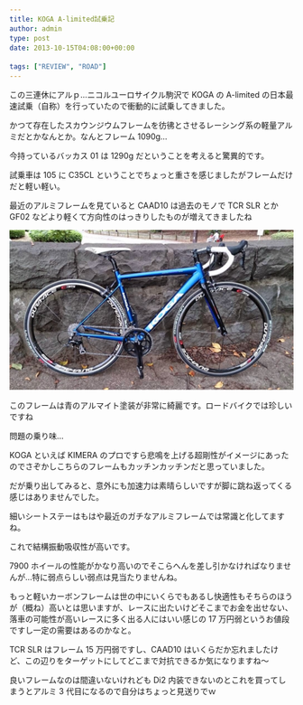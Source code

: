 ```yaml
---
title: KOGA A-limited試乗記
author: admin
type: post
date: 2013-10-15T04:08:00+00:00

tags: ["REVIEW", "ROAD"]
---
```


この三連休にアルｐ…ニコルユーロサイクル駒沢で KOGA の A-limited の日本最速試乗（自称）を行っていたので衝動的に試乗してきました。

かつて存在したスカウンジウムフレームを彷彿とさせるレーシング系の軽量アルミだとかなんとか。なんとフレーム 1090g…

今持っているバッカス 01 は 1290g だということを考えると驚異的です。

試乗車は 105 に C35CL ということでちょっと重さを感じましたがフレームだけだと軽い軽い。

最近のアルミフレームを見ていると CAAD10 は過去のモノで TCR SLR とか GF02 などより軽くて方向性のはっきりしたものが増えてきましたね

![image](BWhBf5NCYAAmlH4.jpg)

このフレームは青のアルマイト塗装が非常に綺麗です。ロードバイクでは珍しいですね

問題の乗り味…

KOGA といえば KIMERA のプロですら悲鳴を上げる超剛性がイメージにあったのでさぞかしこちらのフレームもカッチンカッチンだと思っていました。

だが乗り出してみると、意外にも加速力は素晴らしいですが脚に跳ね返ってくる感じはありませんでした。

細いシートステーはもはや最近のガチなアルミフレームでは常識と化してますね。

これで結構振動吸収性が高いです。

7900 ホイールの性能がかなり高いのでそこらへんを差し引かなければなりませんが…特に弱点らしい弱点は見当たりませんね。

もっと軽いカーボンフレームは世の中にいくらでもあるし快適性もそちらのほうが（概ね）高いとは思いますが、レースに出たいけどそこまでお金を出せない、落車の可能性が高いレースに多く出る人にはいい感じの 17 万円弱というお値段ですし一定の需要はあるのかなと。

TCR SLR はフレーム 15 万円弱ですし、CAAD10 はいくらだか忘れましたけど、この辺りをターゲットにしてどこまで対抗できるか気になりますね～

良いフレームなのは間違いないけれども Di2 内装できないのとこれを買ってしまうとアルミ 3 代目になるので自分はちょっと見送りでｗ
